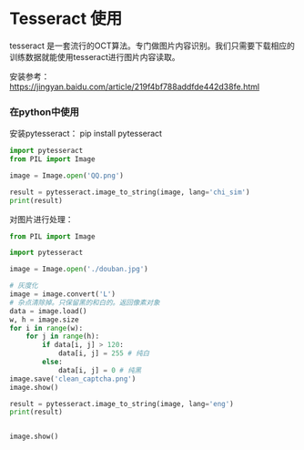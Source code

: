 # Tesseract 使用

tesseract 是一套流行的OCT算法。专门做图片内容识别。我们只需要下载相应的训练数据就能使用tesseract进行图片内容读取。

安装参考：https://jingyan.baidu.com/article/219f4bf788addfde442d38fe.html

### 在python中使用

安装pytesseract： pip install pytesseract

```python
import pytesseract
from PIL import Image

image = Image.open('QQ.png')

result = pytesseract.image_to_string(image, lang='chi_sim')
print(result)
```

对图片进行处理：

```python
from PIL import Image

import pytesseract

image = Image.open('./douban.jpg')

# 灰度化
image = image.convert('L')
# 杂点清除掉。只保留黑的和白的。返回像素对象
data = image.load()
w, h = image.size
for i in range(w):
    for j in range(h):
        if data[i, j] > 120:
            data[i, j] = 255 # 纯白
        else:
            data[i, j] = 0 # 纯黑
image.save('clean_captcha.png')
image.show()

result = pytesseract.image_to_string(image, lang='eng')
print(result)


image.show()
```

